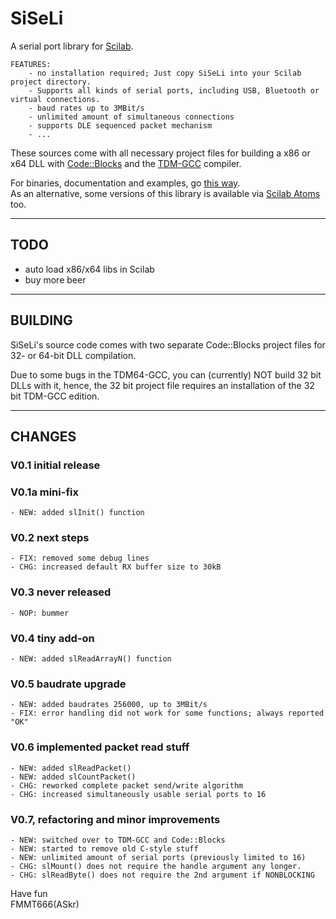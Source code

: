 
SiSeLi
======

A serial port library for [Scilab][1].

    FEATURES:
        - no installation required; Just copy SiSeLi into your Scilab project directory.
        - Supports all kinds of serial ports, including USB, Bluetooth or virtual connections.      
        - baud rates up to 3MBit/s
        - unlimited amount of simultaneous connections
        - supports DLE sequenced packet mechanism
        - ...


These sources come with all necessary project files for building a
x86 or x64 DLL with [Code::Blocks][4] and the [TDM-GCC][5] compiler.


For binaries, documentation and examples, go [this way][2].  
As an alternative, some versions of this library is available
via [Scilab Atoms][3] too.


----------------------------------------------------------------------------------
## TODO
  - auto load x86/x64 libs in Scilab
  - buy more beer


----------------------------------------------------------------------------------
## BUILDING

SiSeLi's source code comes with two separate Code::Blocks project files for
32- or 64-bit DLL compilation.

Due to some bugs in the TDM64-GCC, you can (currently) NOT build 32 bit DLLs
with it, hence, the 32 bit project file requires an installation of the
32 bit TDM-GCC edition.


----------------------------------------------------------------------------------
## CHANGES

### V0.1 initial release
    
### V0.1a mini-fix
    - NEW: added slInit() function
    
### V0.2 next steps
    - FIX: removed some debug lines
    - CHG: increased default RX buffer size to 30kB

### V0.3 never released
    - NOP: bummer
    
### V0.4 tiny add-on
    - NEW: added slReadArrayN() function

### V0.5 baudrate upgrade
    - NEW: added baudrates 256000, up to 3MBit/s
    - FIX: error handling did not work for some functions; always reported "OK"

### V0.6 implemented packet read stuff
    - NEW: added slReadPacket()
    - NEW: added slCountPacket()
    - CHG: reworked complete packet send/write algorithm
    - CHG: increased simultaneously usable serial ports to 16

### V0.7, refactoring and minor improvements
    - NEW: switched over to TDM-GCC and Code::Blocks
    - NEW: started to remove old C-style stuff
    - NEW: unlimited amount of serial ports (previously limited to 16)
    - CHG: slMount() does not require the handle argument any longer.
    - CHG: slReadByte() does not require the 2nd argument if NONBLOCKING


Have fun  
FMMT666(ASkr)


[1]: http://www.scilab.org
[2]: http://www.askrprojects.net/software/siseli/index.html
[3]: http://atoms.scilab.org/toolboxes/siseli
[4]: http://www.codeblocks.org/
[5]: http://tdm-gcc.tdragon.net/
